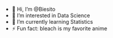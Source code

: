- 👋 Hi, I’m @Biesito
- 👀 I’m interested in Data Science
- 🌱 I’m currently learning Statistics
- ⚡ Fun fact: bleach is my favorite anime

<!---
Biesito/Biesito is a ✨ special ✨ repository because its `README.md` (this file) appears on your GitHub profile.
You can click the Preview link to take a look at your changes.
--->
